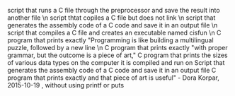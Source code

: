 script that runs a C file through the preprocessor and save the result into another file \n
script thtat copiles a C file but does not link \n
script that generates the assembly code of a C code and save it in an output file \n
script that compiles a C file and creates an executable named cisfun \n
C program that prints exactly "Programming is like building a multilingual puzzle, followed by a new line \n
C program that prints exactly "with proper grammar, but the outcome is a piece of art,"
C program that prints the sizes of various data types on the computer it is compiled and run on
Script that generates the assembly code of a C code and save it in an output file
 C program that prints exactly and that piece of art is useful" - Dora Korpar, 2015-10-19 , without using printf or puts
